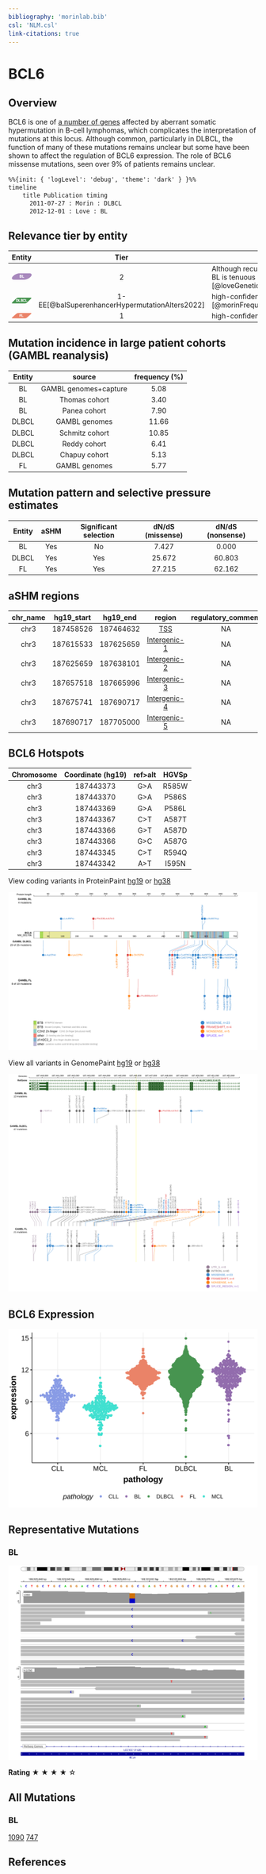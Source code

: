 ```yaml
---
bibliography: 'morinlab.bib'
csl: 'NLM.csl'
link-citations: true
---
```

# BCL6

## Overview

BCL6 is one of [a number of genes](https://github.com/morinlab/LLMPP/wiki/ashm) affected by aberrant somatic hypermutation in B-cell lymphomas, which complicates the interpretation of mutations at this locus. 
Although common, particularly in DLBCL, the function of many of these mutations remains unclear but some have been shown to affect the regulation of BCL6 expression. The role of BCL6 missense mutations, seen over 9% of patients remains unclear. 

```mermaid
%%{init: { 'logLevel': 'debug', 'theme': 'dark' } }%%
timeline
    title Publication timing
      2011-07-27 : Morin : DLBCL
      2012-12-01 : Love : BL
```

## Relevance tier by entity

|Entity|Tier|Description                           |
|:------:|:----:|--------------------------------------|
|![BL](images/icons/BL_tier2.png)    |2 | Although recurrent, the relevance of mutations in BL is tenuous [@loveGeneticLandscapeMutations2012]|
|![DLBCL](images/icons/DLBCL_tier1.png) |1-EE[@balSuperenhancerHypermutationAlters2022] | high-confidence DLBCL gene            [@morinFrequentMutationHistonemodifying2011]|
|![FL](images/icons/FL_tier1.png)    |1 | high-confidence FL gene               |

## Mutation incidence in large patient cohorts (GAMBL reanalysis)

|Entity|source               |frequency (%)|
|:------:|:---------------------:|:-------------:|
|BL    |GAMBL genomes+capture| 5.08        |
|BL    |Thomas cohort        | 3.40        |
|BL    |Panea cohort         | 7.90        |
|DLBCL |GAMBL genomes        |11.66        |
|DLBCL |Schmitz cohort       |10.85        |
|DLBCL |Reddy cohort         | 6.41        |
|DLBCL |Chapuy cohort        | 5.13        |
|FL    |GAMBL genomes        | 5.77        |

## Mutation pattern and selective pressure estimates

|Entity|aSHM|Significant selection|dN/dS (missense)|dN/dS (nonsense)|
|:------:|:----:|:---------------------:|:----------------:|:----------------:|
|BL    |Yes |No                   | 7.427          | 0.000          |
|DLBCL |Yes |Yes                  |25.672          |60.803          |
|FL    |Yes |Yes                  |27.215          |62.162          |

## aSHM regions

|chr_name|hg19_start|hg19_end |region                                                                                              |regulatory_comment|
|:--------:|:----------:|:---------:|:----------------------------------------------------------------------------------------------------:|:------------------:|
|chr3    |187458526 |187464632|[TSS](https://genome.ucsc.edu/s/rdmorin/GAMBL%20hg19?position=chr3%3A187458526%2D187464632)         |NA                |
|chr3    |187615533 |187625659|[Intergenic-1](https://genome.ucsc.edu/s/rdmorin/GAMBL%20hg19?position=chr3%3A187615533%2D187625659)|NA                |
|chr3    |187625659 |187638101|[Intergenic-2](https://genome.ucsc.edu/s/rdmorin/GAMBL%20hg19?position=chr3%3A187625659%2D187638101)|NA                |
|chr3    |187657518 |187665996|[Intergenic-3](https://genome.ucsc.edu/s/rdmorin/GAMBL%20hg19?position=chr3%3A187657518%2D187665996)|NA                |
|chr3    |187675741 |187690717|[Intergenic-4](https://genome.ucsc.edu/s/rdmorin/GAMBL%20hg19?position=chr3%3A187675741%2D187690717)|NA                |
|chr3    |187690717 |187705000|[Intergenic-5](https://genome.ucsc.edu/s/rdmorin/GAMBL%20hg19?position=chr3%3A187690717%2D187705000)|NA                |



## BCL6 Hotspots

| Chromosome |Coordinate (hg19) | ref>alt | HGVSp | 
 | :---:| :---: | :--: | :---: |
| chr3 | 187443373 | G>A | R585W |
| chr3 | 187443370 | G>A | P586S |
| chr3 | 187443369 | G>A | P586L |
| chr3 | 187443367 | C>T | A587T |
| chr3 | 187443366 | G>T | A587D |
| chr3 | 187443366 | G>C | A587G |
| chr3 | 187443345 | C>T | R594Q |
| chr3 | 187443342 | A>T | I595N |

View coding variants in ProteinPaint [hg19](https://morinlab.github.io/LLMPP/GAMBL/BCL6_protein.html)  or [hg38](https://morinlab.github.io/LLMPP/GAMBL/BCL6_protein_hg38.html)

![](images/proteinpaint/BCL6_NM_001706.svg)

View all variants in GenomePaint [hg19](https://morinlab.github.io/LLMPP/GAMBL/BCL6.html)  or [hg38](https://morinlab.github.io/LLMPP/GAMBL/BCL6_hg38.html)

![](images/proteinpaint/BCL6.svg)

## BCL6 Expression
![](images/gene_expression/BCL6_by_pathology.svg)
<!-- ORIGIN: 21796119 -->
<!-- BL: loveGeneticLandscapeMutations2012 -->
<!-- DLBCL: morinFrequentMutationHistonemodifying2011 -->

## Representative Mutations

### BL

![](primary/Love_BCL6.svg)

**Rating** 
&starf; &starf; &starf; &starf; &star;

## All Mutations

### BL

[1090](https://www.bcgsc.ca/downloads/morinlab/GAMBL/Love/1090_reports.html)
[747](https://www.bcgsc.ca/downloads/morinlab/GAMBL/Love/747_reports.html)


## References
